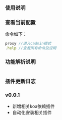 ### 使用说明

### 查看当前配置
命令如下：
```javascript
proxy //进入cadmin模式
.help //查看所有命令及说明
```

### 功能解析说明
```javascript


```

### 插件更新日志
### v0.0.1
- 新增相关koa依赖插件
- 自动化安装相关插件
